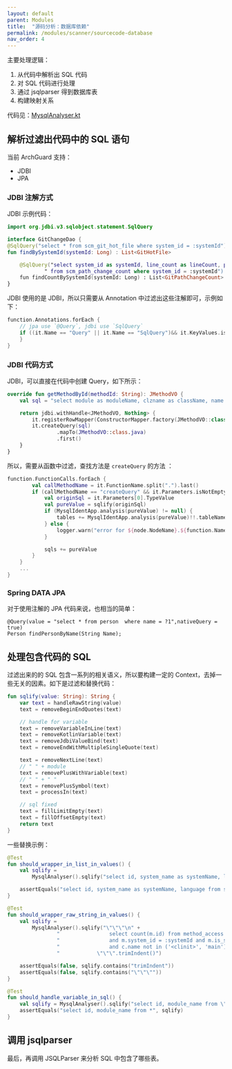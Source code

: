 ```yaml
---
layout: default
parent: Modules
title:  "源码分析：数据库依赖"
permalink: /modules/scanner/sourcecode-database
nav_order: 4
---
```


主要处理逻辑：

1. 从代码中解析出 SQL 代码
2. 对 SQL 代码进行处理
3. 通过 jsqlparser 得到数据库表
4. 构建映射关系

代码见：[MysqlAnalyser.kt](https://github.com/archguard/scanner/blob/master/scan_sourcecode/src/main/kotlin/org/archguard/scanner/sourcecode/database/MysqlAnalyser.kt)

## 解析过滤出代码中的 SQL 语句

当前 ArchGuard 支持：

- JDBI
- JPA

### JDBI 注解方式

JDBI 示例代码：

```kotlin
import org.jdbi.v3.sqlobject.statement.SqlQuery

interface GitChangeDao {
@SqlQuery("select * from scm_git_hot_file where system_id = :systemId")
fun findBySystemId(systemId: Long) : List<GitHotFile>

    @SqlQuery("select system_id as systemId, line_count as lineCount, path, changes" +
            " from scm_path_change_count where system_id = :systemId")
    fun findCountBySystemId(systemId: Long) : List<GitPathChangeCount>
}
```

JDBI 使用的是 JDBI，所以只需要从 Annotation 中过滤出这些注解即可，示例如下：

```kotlin
function.Annotations.forEach {
    // jpa use `@Query`, jdbi use `SqlQuery`
    if ((it.Name == "Query" || it.Name == "SqlQuery")&& it.KeyValues.isNotEmpty()) {
    }
}
```

### JDBI 代码方式

JDBI，可以直接在代码中创建 Query，如下所示：

```kotlin
override fun getMethodById(methodId: String): JMethodVO {
    val sql = "select module as moduleName, clzname as className, name from code_method where id = '$methodId'"

    return jdbi.withHandle<JMethodVO, Nothing> {
        it.registerRowMapper(ConstructorMapper.factory(JMethodVO::class.java))
        it.createQuery(sql)
                .mapTo(JMethodVO::class.java)
                .first()
    }
}
```

所以，需要从函数中过滤，查找方法是 `createQuery` 的方法 ：

```kotlin
function.FunctionCalls.forEach {
        val callMethodName = it.FunctionName.split(".").last()
        if (callMethodName == "createQuery" && it.Parameters.isNotEmpty()) {
            val originSql = it.Parameters[0].TypeValue
            val pureValue = sqlify(originSql)
            if (MysqlIdentApp.analysis(pureValue) != null) {
                tables += MysqlIdentApp.analysis(pureValue)!!.tableNames
            } else {
                logger.warn("error for ${node.NodeName}.${function.Name} origin:$originSql\nnew:$pureValue")
            }

            sqls += pureValue
        }
    }
    ...
}
```

### Spring DATA JPA

对于使用注解的 JPA 代码来说，也相当的简单：

```
@Query(value = "select * from person  where name = ?1",nativeQuery = true)
Person findPersonByName(String Name);
```

## 处理包含代码的 SQL

过滤出来的的 SQL 包含一系列的相关语义，所以要构建一定的 Context，去掉一些无关的因素。如下是过滤和替换代码：

```kotlin
fun sqlify(value: String): String {
    var text = handleRawString(value)
    text = removeBeginEndQuotes(text)

    // handle for variable
    text = removeVariableInLine(text)
    text = removeKotlinVariable(text)
    text = removeJdbiValueBind(text)
    text = removeEndWithMultipleSingleQuote(text)

    text = removeNextLine(text)
    // " " + module
    text = removePlusWithVariable(text)
    // " " + " "
    text = removePlusSymbol(text)
    text = processIn(text)

    // sql fixed
    text = fillLimitEmpty(text)
    text = fillOffsetEmpty(text)
    return text
}
```

一些替换示例：


```kotlin
@Test
fun should_wrapper_in_list_in_values() {
    val sqlify =
        MysqlAnalyser().sqlify("select id, system_name as systemName, language from system_info where id in (<ids>)")

    assertEquals("select id, system_name as systemName, language from system_info where id in (:ids)", sqlify)
}

@Test
fun should_wrapper_raw_string_in_values() {
    val sqlify =
        MysqlAnalyser().sqlify("\"\"\"\n" +
                "                select count(m.id) from method_access m inner join code_method c where m.method_id = c.id  \n" +
                "                and m.system_id = :systemId and m.is_static=1 and m.is_private=0 \n" +
                "                and c.name not in ('<clinit>', 'main') and c.name not like '%\$%'\n" +
                "            \"\"\".trimIndent()")

    assertEquals(false, sqlify.contains("trimIndent"))
    assertEquals(false, sqlify.contains("\"\"\""))
}

@Test
fun should_handle_variable_in_sql() {
    val sqlify = MysqlAnalyser().sqlify("select id, module_name from \"\\\"+orderSqlPiece+\"\\\"")
    assertEquals("select id, module_name from *", sqlify)
}
```

## 调用 jsqlparser

最后，再调用 JSQLParser 来分析 SQL 中包含了哪些表。 

